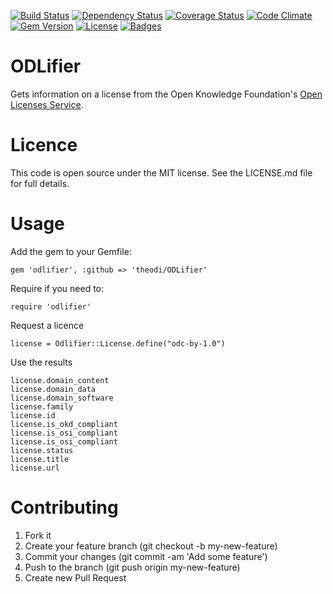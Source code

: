 [![Build Status](http://img.shields.io/travis/theodi/odlifier.svg)](https://travis-ci.org/theodi/odlifier)
[![Dependency Status](http://img.shields.io/gemnasium/theodi/odlifier.svg)](https://gemnasium.com/theodi/odlifier)
[![Coverage Status](http://img.shields.io/coveralls/theodi/odlifier.svg)](https://coveralls.io/r/theodi/odlifier)
[![Code Climate](http://img.shields.io/codeclimate/github/theodi/odlifier.svg)](https://codeclimate.com/github/theodi/odlifier)
[![Gem Version](http://img.shields.io/gem/v/odlifier.svg)](https://rubygems.org/gems/odlifier)
[![License](http://img.shields.io/:license-mit-blue.svg)](http://theodi.mit-license.org)
[![Badges](http://img.shields.io/:badges-7/7-ff6799.svg)](https://github.com/pikesley/badger)

# ODLifier

Gets information on a license from the Open Knowledge Foundation's [Open Licenses Service](http://licenses.opendefinition.org/).

# Licence

This code is open source under the MIT license. See the LICENSE.md file for full details.

# Usage

Add the gem to your Gemfile:

	gem 'odlifier', :github => 'theodi/ODLifier'

Require if you need to:

	require 'odlifier'

Request a licence

	license = Odlifier::License.define("odc-by-1.0")

Use the results

	license.domain_content
	license.domain_data
	license.domain_software
	license.family
	license.id
	license.is_okd_compliant
	license.is_osi_compliant
	license.is_osi_compliant
	license.status
	license.title
	license.url

# Contributing

1. Fork it
2. Create your feature branch (git checkout -b my-new-feature)
3. Commit your changes (git commit -am 'Add some feature')
4. Push to the branch (git push origin my-new-feature)
5. Create new Pull Request
